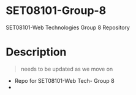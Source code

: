 # SET08101-Group-8
SET08101-Web Technologies Group 8 Repository

# Description 

 > needs to be updated as we move on

 - Repo for SET08101-Web Tech- Group 8
 - 
